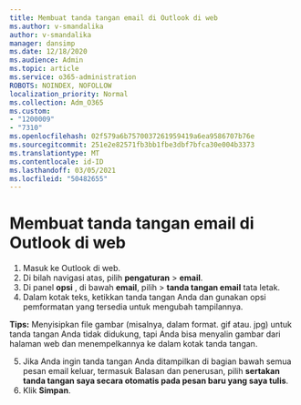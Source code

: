 ```yaml
---
title: Membuat tanda tangan email di Outlook di web
ms.author: v-smandalika
author: v-smandalika
manager: dansimp
ms.date: 12/18/2020
ms.audience: Admin
ms.topic: article
ms.service: o365-administration
ROBOTS: NOINDEX, NOFOLLOW
localization_priority: Normal
ms.collection: Adm_O365
ms.custom:
- "1200009"
- "7310"
ms.openlocfilehash: 02f579a6b7570037261959419a6ea9586707b76e
ms.sourcegitcommit: 251e2e82571fb3bb1fbe3dbf7bfca30e004b3373
ms.translationtype: MT
ms.contentlocale: id-ID
ms.lasthandoff: 03/05/2021
ms.locfileid: "50482655"
---
```

# <a name="create-an-email-signature-in-outlook-on-the-web"></a>Membuat tanda tangan email di Outlook di web

1. Masuk ke Outlook di web.
2. Di bilah navigasi atas, pilih **pengaturan**  >  **email**.
3. Di panel **opsi** , di bawah **email**, pilih   >  **tanda tangan email** tata letak.
4. Dalam kotak teks, ketikkan tanda tangan Anda dan gunakan opsi pemformatan yang tersedia untuk mengubah tampilannya.

**Tips:** Menyisipkan file gambar (misalnya, dalam format. gif atau. jpg) untuk tanda tangan Anda tidak didukung, tapi Anda bisa menyalin gambar dari halaman web dan menempelkannya ke dalam kotak tanda tangan.

5. Jika Anda ingin tanda tangan Anda ditampilkan di bagian bawah semua pesan email keluar, termasuk Balasan dan penerusan, pilih **sertakan tanda tangan saya secara otomatis pada pesan baru yang saya tulis**.
6. Klik **Simpan**.
